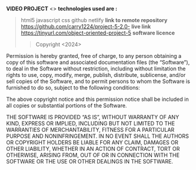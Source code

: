 **VIDEO PROJECT**
<<This is a video project>>
**technologies used are :**
>html5
>javascript
>css
>github
>netlify
**link to remote repository**
https://github.com/carry1224/project-5-2.0-
**live link**
https://tinyurl.com/object-oriented-project-5
**software licence**
>>Copyright <2024> <CATHERINE CARRY>

Permission is hereby granted, free of charge, to any person obtaining a copy of this software and associated documentation files (the “Software”), to deal in the Software without restriction, including without limitation the rights to use, copy, modify, merge, publish, distribute, sublicense, and/or sell copies of the Software, and to permit persons to whom the Software is furnished to do so, subject to the following conditions:

The above copyright notice and this permission notice shall be included in all copies or substantial portions of the Software.

THE SOFTWARE IS PROVIDED “AS IS”, WITHOUT WARRANTY OF ANY KIND, EXPRESS OR IMPLIED, INCLUDING BUT NOT LIMITED TO THE WARRANTIES OF MERCHANTABILITY, FITNESS FOR A PARTICULAR PURPOSE AND NONINFRINGEMENT. IN NO EVENT SHALL THE AUTHORS OR COPYRIGHT HOLDERS BE LIABLE FOR ANY CLAIM, DAMAGES OR OTHER LIABILITY, WHETHER IN AN ACTION OF CONTRACT, TORT OR OTHERWISE, ARISING FROM, OUT OF OR IN CONNECTION WITH THE SOFTWARE OR THE USE OR OTHER DEALINGS IN THE SOFTWARE.



